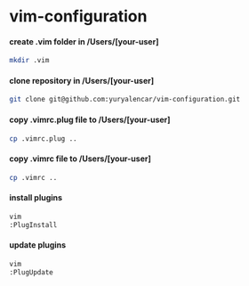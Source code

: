 # vim-configuration

#### create .vim folder in /Users/[your-user]

```bash
mkdir .vim
```

#### clone repository in /Users/[your-user]

```bash
git clone git@github.com:yuryalencar/vim-configuration.git
```

#### copy .vimrc.plug file to /Users/[your-user]

```bash
cp .vimrc.plug ..
```

#### copy .vimrc file to /Users/[your-user]

```bash
cp .vimrc ..
```

#### install plugins

```bash
vim
:PlugInstall
```

#### update plugins

```bash
vim
:PlugUpdate
```
